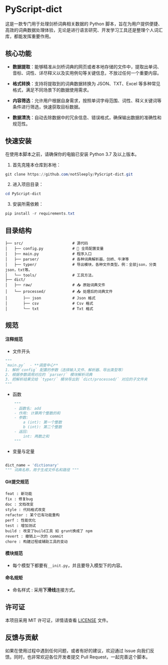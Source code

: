 # PyScript-dict

这是一款专门用于处理剑桥词典相关数据的 Python 脚本，旨在为用户提供便捷、高效的词典数据处理体验，无论是进行语言研究、开发学习工具还是整理个人词汇库，都能发挥重要作用。

## 核心功能

- **数据提取**：能够精准从剑桥词典的网页或者本地存储的文件中，提取出单词、音标、词性、详尽释义以及实用例句等关键信息，不放过任何一个重要内容。

- **格式转换**：支持将提取到的词典数据转换为 JSON、TXT、Excel 等多种常见格式，满足不同场景下的数据使用需求。

- **内容筛选**：允许用户根据自身需求，按照单词字母范围、词性、释义关键词等条件进行筛选，快速获取目标数据。

- **数据清洗**：自动去除数据中的冗余信息、错误格式，确保输出数据的准确性和规范性。

## 快速安装

在使用本脚本之前，请确保你的电脑已安装 Python 3.7 及以上版本。

1. 首先克隆本仓库到本地：

```powershell
git clone https://github.com/notSleeply/PyScript-dict.git
```

2. 进入项目目录：

```powershell
cd PyScript-dict
```

3. 安装所需依赖：

```powershell
pip install -r requirements.txt
```

## 目录结构

```shell
├── src/                      # 源代码
│   ├── config.py             # 📌 全局配置变量
│   ├── main.py               # 程序入口
│   ├── parser/               # 各种词典解析器，剑桥、牛津等
│   ├── typer/                # 导出模块，各种文件类型。例：全部json，分类json，txt等。
│   └── tools/                # 工具方法，
├── dict/
│   ├── raw/                  # 📥 原始词典文件
│   └── processed/            # 📤 处理后的词典文件
│   	├── json			  # Json 格式
│   	├── csv			  	  # Csv 格式
│       └── txt               # Txt 格式
```

## 规范

#### 注释规范

- 文件开头

```python
"""
`main.py`  - **调度中心**
1. 解析`config` 配置的参数（选择输入文件、解析器、导出类型等）
2. 根据参数调用对应的 `parser/` 模块解析词典
3. 把解析结果交给 `typer/` 模块导出到 `dict/processed/` 对应的子文件夹
"""
```

- 函数

```python
    """
    - 函数名: add
    - 作用: 计算两个整数的和
    - 参数:
        a (int): 第一个整数
        b (int): 第二个整数
    - 返回:
        int: 两数之和
    """
```

- 变量与定量

```python

dict_name = 'dictionary'
""" 词典名称，用于生成文件名和路径 """

```

#### Git提交规范

```shell
feat : 新功能
fix : 修复bug
doc : 文档改变
style : 代码格式改变
refactor : 某个已有功能重构
perf : 性能优化
test : 增加测试
build : 改变了build工具 如 grunt换成了 npm
revert : 撤销上一次的 commit
chore : 构建过程或辅助工具的变动
```

#### 模块规范

- 每个模型下都要有`__init.py`，并且要导入模型下的内容。

#### 命名规矩

- 命名样式 : 采用**下滑线**连接方式。 

## 许可证

本项目采用 MIT 许可证，详情请查看 [LICENSE](LICENSE) 文件。

## 反馈与贡献

如果在使用过程中遇到任何问题，或者有好的建议，欢迎通过 Issue 向我们反馈。同时，也非常欢迎各位开发者提交 Pull Request，一起完善这个脚本。